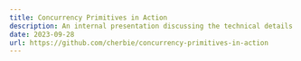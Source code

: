 ```yaml
---
title: Concurrency Primitives in Action
description: An internal presentation discussing the technical details of concurrency primitives.
date: 2023-09-28
url: https://github.com/cherbie/concurrency-primitives-in-action
---
```

